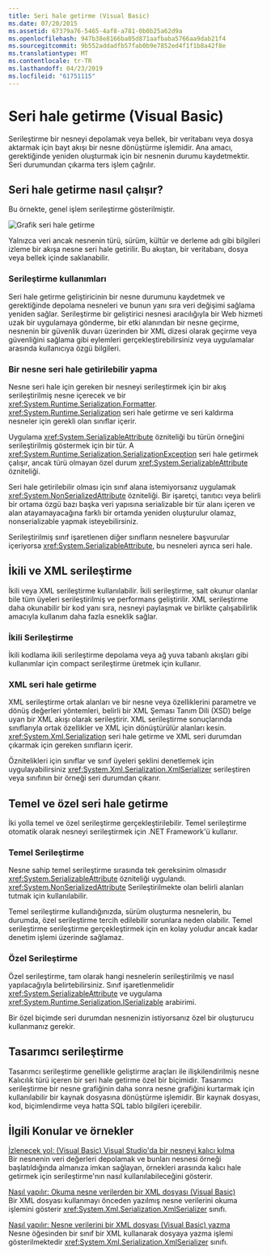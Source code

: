 ```yaml
---
title: Seri hale getirme (Visual Basic)
ms.date: 07/20/2015
ms.assetid: 67379a76-5465-4af8-a781-0b0b25a62d9a
ms.openlocfilehash: 947b38e8166ba05d871aafbaba5766aa9dab21f4
ms.sourcegitcommit: 9b552addadfb57fab0b9e7852ed4f1f1b8a42f8e
ms.translationtype: MT
ms.contentlocale: tr-TR
ms.lasthandoff: 04/23/2019
ms.locfileid: "61751115"
---
```

# <a name="serialization-visual-basic"></a>Seri hale getirme (Visual Basic)
Serileştirme bir nesneyi depolamak veya bellek, bir veritabanı veya dosya aktarmak için bayt akışı bir nesne dönüştürme işlemidir. Ana amacı, gerektiğinde yeniden oluşturmak için bir nesnenin durumu kaydetmektir. Seri durumundan çıkarma ters işlem çağrılır.  
  
## <a name="how-serialization-works"></a>Seri hale getirme nasıl çalışır?  
 Bu örnekte, genel işlem serileştirme gösterilmiştir.  
  
![Grafik seri hale getirme](./media/index/serialization-process.gif)
  
 Yalnızca veri ancak nesnenin türü, sürüm, kültür ve derleme adı gibi bilgileri izleme bir akışa nesne seri hale getirilir. Bu akıştan, bir veritabanı, dosya veya bellek içinde saklanabilir.  
  
### <a name="uses-for-serialization"></a>Serileştirme kullanımları  
 Seri hale getirme geliştiricinin bir nesne durumunu kaydetmek ve gerektiğinde depolama nesneleri ve bunun yanı sıra veri değişimi sağlama yeniden sağlar. Serileştirme bir geliştirici nesnesi aracılığıyla bir Web hizmeti uzak bir uygulamaya gönderme, bir etki alanından bir nesne geçirme, nesnenin bir güvenlik duvarı üzerinden bir XML dizesi olarak geçirme veya güvenliğini sağlama gibi eylemleri gerçekleştirebilirsiniz veya uygulamalar arasında kullanıcıya özgü bilgileri.  
  
### <a name="making-an-object-serializable"></a>Bir nesne seri hale getirilebilir yapma  
 Nesne seri hale için gereken bir nesneyi serileştirmek için bir akış serileştirilmiş nesne içerecek ve bir <xref:System.Runtime.Serialization.Formatter>. <xref:System.Runtime.Serialization> seri hale getirme ve seri kaldırma nesneler için gerekli olan sınıflar içerir.  
  
 Uygulama <xref:System.SerializableAttribute> özniteliği bu türün örneğini serileştirilmiş göstermek için bir tür. A <xref:System.Runtime.Serialization.SerializationException> seri hale getirmek çalışır, ancak türü olmayan özel durum <xref:System.SerializableAttribute> özniteliği.  
  
 Seri hale getirilebilir olması için sınıf alana istemiyorsanız uygulamak <xref:System.NonSerializedAttribute> özniteliği. Bir işaretçi, tanıtıcı veya belirli bir ortama özgü bazı başka veri yapısına serializable bir tür alanı içeren ve alan atayamayacağına farklı bir ortamda yeniden oluşturulur olamaz, nonserializable yapmak isteyebilirsiniz.  
  
 Serileştirilmiş sınıf işaretlenen diğer sınıfların nesnelere başvurular içeriyorsa <xref:System.SerializableAttribute>, bu nesneleri ayrıca seri hale.  
  
## <a name="binary-and-xml-serialization"></a>İkili ve XML serileştirme  
 İkili veya XML serileştirme kullanılabilir. İkili serileştirme, salt okunur olanlar bile tüm üyeleri serileştirilmiş ve performans geliştirilir. XML serileştirme daha okunabilir bir kod yanı sıra, nesneyi paylaşmak ve birlikte çalışabilirlik amacıyla kullanım daha fazla esneklik sağlar.  
  
### <a name="binary-serialization"></a>İkili Serileştirme  
 İkili kodlama ikili serileştirme depolama veya ağ yuva tabanlı akışları gibi kullanımlar için compact serileştirme üretmek için kullanır.  
  
### <a name="xml-serialization"></a>XML seri hale getirme  
 XML serileştirme ortak alanları ve bir nesne veya özelliklerini parametre ve dönüş değerleri yöntemleri, belirli bir XML Şeması Tanım Dili (XSD) belge uyan bir XML akışı olarak serileştirir. XML serileştirme sonuçlarında sınıflarıyla ortak özellikler ve XML için dönüştürülür alanları kesin. <xref:System.Xml.Serialization> seri hale getirme ve XML seri durumdan çıkarmak için gereken sınıfların içerir.  
  
 Öznitelikleri için sınıflar ve sınıf üyeleri şeklini denetlemek için uygulayabilirsiniz <xref:System.Xml.Serialization.XmlSerializer> serileştiren veya sınıfının bir örneği seri durumdan çıkarır.  
  
## <a name="basic-and-custom-serialization"></a>Temel ve özel seri hale getirme  
 İki yolla temel ve özel serileştirme gerçekleştirilebilir. Temel serileştirme otomatik olarak nesneyi serileştirmek için .NET Framework'ü kullanır.  
  
### <a name="basic-serialization"></a>Temel Serileştirme  
 Nesne sahip temel serileştirme sırasında tek gereksinim olmasıdır <xref:System.SerializableAttribute> özniteliği uygulandı. <xref:System.NonSerializedAttribute> Serileştirilmekte olan belirli alanları tutmak için kullanılabilir.  
  
 Temel serileştirme kullandığınızda, sürüm oluşturma nesnelerin, bu durumda, özel serileştirme tercih edilebilir sorunlara neden olabilir. Temel serileştirme serileştirme gerçekleştirmek için en kolay yoludur ancak kadar denetim işlemi üzerinde sağlamaz.  
  
### <a name="custom-serialization"></a>Özel Serileştirme  
 Özel serileştirme, tam olarak hangi nesnelerin serileştirilmiş ve nasıl yapılacağıyla belirtebilirsiniz. Sınıf işaretlenmelidir <xref:System.SerializableAttribute> ve uygulama <xref:System.Runtime.Serialization.ISerializable> arabirimi.  
  
 Bir özel biçimde seri durumdan nesnenizin istiyorsanız özel bir oluşturucu kullanmanız gerekir.  
  
## <a name="designer-serialization"></a>Tasarımcı serileştirme  
 Tasarımcı serileştirme genellikle geliştirme araçları ile ilişkilendirilmiş nesne Kalıcılık türü içeren bir seri hale getirme özel bir biçimidir. Tasarımcı serileştirme bir nesne grafiğinin daha sonra nesne grafiğini kurtarmak için kullanılabilir bir kaynak dosyasına dönüştürme işlemidir. Bir kaynak dosyası, kod, biçimlendirme veya hatta SQL tablo bilgileri içerebilir.  
  
## <a name="BKMK_RelatedTopics"></a> İlgili Konular ve örnekler  
 [İzlenecek yol: (Visual Basic) Visual Studio'da bir nesneyi kalıcı kılma](../../../../visual-basic/programming-guide/concepts/serialization/walkthrough-persisting-an-object-in-visual-studio.md)  
 Bir nesnenin veri değerleri depolamak ve bunları nesnesi örneği başlatıldığında almanıza imkan sağlayan, örnekleri arasında kalıcı hale getirmek için serileştirme'nın nasıl kullanılabileceğini gösterir.  
  
 [Nasıl yapılır: Okuma nesne verilerden bir XML dosyası (Visual Basic)](../../../../visual-basic/programming-guide/concepts/serialization/how-to-read-object-data-from-an-xml-file.md)  
 Bir XML dosyası kullanmayı önceden yazılmış nesne verilerini okuma işlemini gösterir <xref:System.Xml.Serialization.XmlSerializer> sınıfı.  
  
 [Nasıl yapılır: Nesne verilerini bir XML dosyası (Visual Basic) yazma](../../../../visual-basic/programming-guide/concepts/serialization/how-to-write-object-data-to-an-xml-file.md)  
 Nesne öğesinden bir sınıf bir XML kullanarak dosyaya yazma işlemi gösterilmektedir <xref:System.Xml.Serialization.XmlSerializer> sınıfı.
